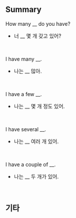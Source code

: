 ## Summary

How many __ do you have?
- 너 __ 몇 개 갖고 있어?

<br>

I have many __.
- 나는 __ 많아.

<br>

I have a few __.
- 나는 __ 몇 개 정도 있어.

<br>

I have several __.
- 나는 __ 여러 개 있어.

<br>

I have a couple of __.
- 나는 __ 두 개가 있어.

<br>

## 기타
